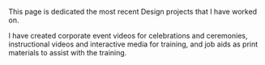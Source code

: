 This page is dedicated the most recent Design projects that I have worked on.

I have created corporate event videos for celebrations and ceremonies, instructional videos and interactive media for training, and job aids as print materials to assist with the training.

